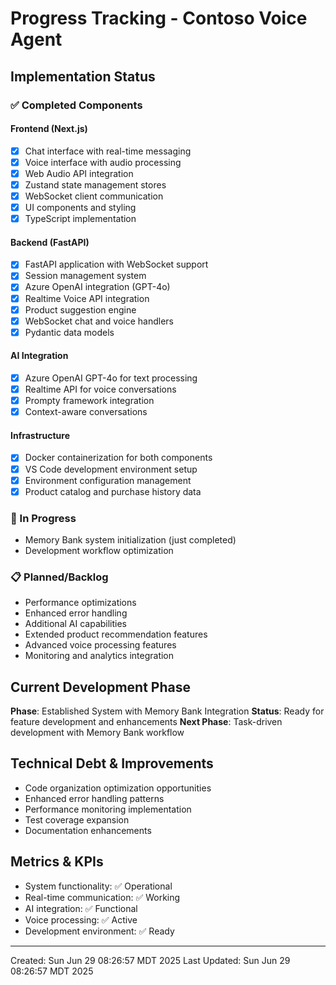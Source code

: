 # Progress Tracking - Contoso Voice Agent

## Implementation Status

### ✅ Completed Components

#### Frontend (Next.js)
- [x] Chat interface with real-time messaging
- [x] Voice interface with audio processing
- [x] Web Audio API integration
- [x] Zustand state management stores
- [x] WebSocket client communication
- [x] UI components and styling
- [x] TypeScript implementation

#### Backend (FastAPI)
- [x] FastAPI application with WebSocket support
- [x] Session management system
- [x] Azure OpenAI integration (GPT-4o)
- [x] Realtime Voice API integration
- [x] Product suggestion engine
- [x] WebSocket chat and voice handlers
- [x] Pydantic data models

#### AI Integration
- [x] Azure OpenAI GPT-4o for text processing
- [x] Realtime API for voice conversations
- [x] Prompty framework integration
- [x] Context-aware conversations

#### Infrastructure
- [x] Docker containerization for both components
- [x] VS Code development environment setup
- [x] Environment configuration management
- [x] Product catalog and purchase history data

### 🔄 In Progress
- Memory Bank system initialization (just completed)
- Development workflow optimization

### 📋 Planned/Backlog
- Performance optimizations
- Enhanced error handling
- Additional AI capabilities
- Extended product recommendation features
- Advanced voice processing features
- Monitoring and analytics integration

## Current Development Phase
**Phase**: Established System with Memory Bank Integration
**Status**: Ready for feature development and enhancements
**Next Phase**: Task-driven development with Memory Bank workflow

## Technical Debt & Improvements
- Code organization optimization opportunities
- Enhanced error handling patterns
- Performance monitoring implementation
- Test coverage expansion
- Documentation enhancements

## Metrics & KPIs
- System functionality: ✅ Operational
- Real-time communication: ✅ Working
- AI integration: ✅ Functional
- Voice processing: ✅ Active
- Development environment: ✅ Ready

---
Created: Sun
Jun
29
08:26:57
MDT
2025
Last Updated: Sun
Jun
29
08:26:57
MDT
2025

